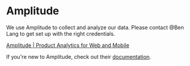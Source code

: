 # Amplitude

We use Amplitude to collect and analyze our data. Please contact @Ben Lang to get set up with the right credentials. 

[Amplitude | Product Analytics for Web and Mobile](https://amplitude.com/home-demo)

If you're new to Amplitude, check out their [documentation](https://amplitude.zendesk.com/hc/en-us/categories/204084067-Learning-Center).